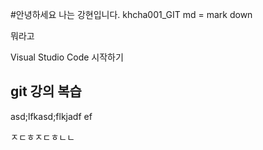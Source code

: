 #안녕하세요 나는 강현입니다.
khcha001_GIT 
md = mark down

뭐라고

Visual Studio Code 시작하기

## git 강의 복습

asd;lfkasd;flkjadf
ef


ㅈㄷㅎㅈㄷㅎㄴㄴ